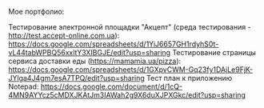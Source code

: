 Мое портфолио:

Тестирование электронной площадки "Акцепт" (среда тестирования - http://test.accept-online.com.ua):
https://docs.google.com/spreadsheets/d/1YiJ6657GH1rdyhS0t-vL44tabWPBQ56xxltY3XIBGJE/edit?usp=sharing
Тестирование страницы сервиса доставки еды (https://mamamia.ua/pizza): 
https://docs.google.com/spreadsheets/d/1GXpvCWM-Gq23fy1DAjLe9FjK-JYlga4J4gm7esA7TPQ/edit?usp=sharing
Тест план к приложению Notepad:
https://docs.google.com/document/d/1cQ-4MN9AYYcz5cMDXJKAtJm3IAWah2g9X6duXJPXGkc/edit?usp=sharing
